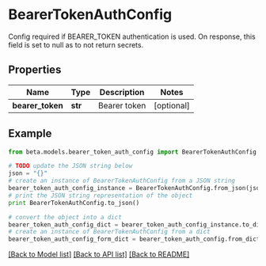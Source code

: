 # BearerTokenAuthConfig

Config required if BEARER_TOKEN authentication is used. On response, this field is set to null as to not return secrets.

## Properties
Name | Type | Description | Notes
------------ | ------------- | ------------- | -------------
**bearer_token** | **str** | Bearer token | [optional] 

## Example

```python
from beta.models.bearer_token_auth_config import BearerTokenAuthConfig

# TODO update the JSON string below
json = "{}"
# create an instance of BearerTokenAuthConfig from a JSON string
bearer_token_auth_config_instance = BearerTokenAuthConfig.from_json(json)
# print the JSON string representation of the object
print BearerTokenAuthConfig.to_json()

# convert the object into a dict
bearer_token_auth_config_dict = bearer_token_auth_config_instance.to_dict()
# create an instance of BearerTokenAuthConfig from a dict
bearer_token_auth_config_form_dict = bearer_token_auth_config.from_dict(bearer_token_auth_config_dict)
```
[[Back to Model list]](../README.md#documentation-for-models) [[Back to API list]](../README.md#documentation-for-api-endpoints) [[Back to README]](../README.md)


